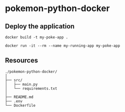 # pokemon-python-docker

## Deploy the application
```
docker build -t my-poke-app .
```
```
docker run -it --rm --name my-running-app my-poke-app
```

## Resources
```
./pokemon-python-docker/
│
├── src/
│   ├── main.py
│   └── requirements.txt
│
├── README.md
├── .env
└── Dockerfile
```